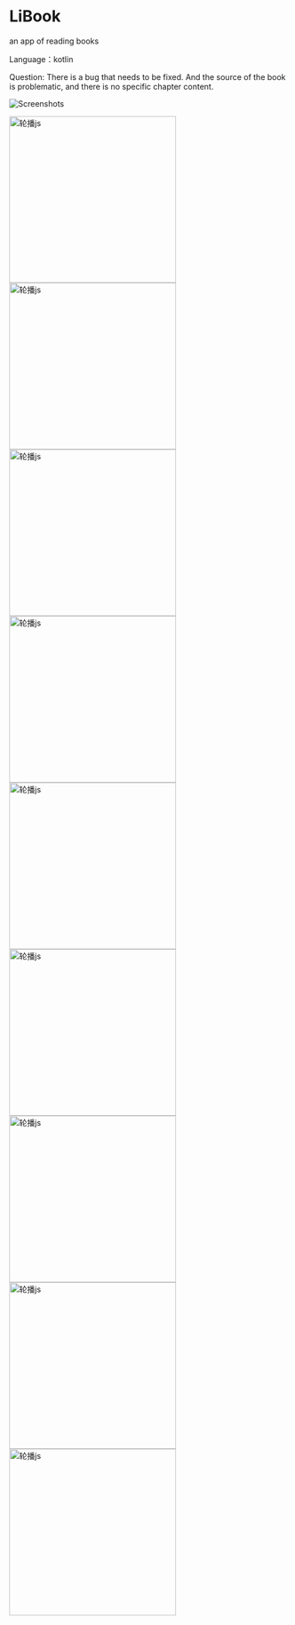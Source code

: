 # LiBook
an app of reading books

Language：kotlin

Question: There is a bug that needs to be fixed.
And the source of the book is problematic, and there is no specific chapter content.

![Screenshots](https://github.com/shuguoli68/LiBook/blob/master/Screenshots/splash.jpg
)

<img src="https://github.com/shuguoli68/LiBook/blob/master/Screenshots/%E4%B9%A6%E6%9E%B6.png" width="300" alt="轮播js"/>

<img src="https://github.com/shuguoli68/LiBook/blob/master/Screenshots/%E4%B9%A6%E7%B1%8D%E5%88%97%E8%A1%A8.png" width="300" alt="轮播js"/>

<img src="https://github.com/shuguoli68/LiBook/blob/master/Screenshots/%E5%88%86%E7%B1%BB.png" width="300" alt="轮播js"/>

<img src="https://github.com/shuguoli68/LiBook/blob/master/Screenshots/%E6%8E%92%E8%A1%8C.png" width="300" alt="轮播js"/>

<img src="https://github.com/shuguoli68/LiBook/blob/master/Screenshots/%E4%B9%A6%E7%B1%8D%E5%88%97%E8%A1%A8.png" width="300" alt="轮播js"/>

<img src="https://https://github.com/shuguoli68/LiBook/blob/master/Screenshots/%E6%A6%9C%E5%8D%95%E5%88%97%E8%A1%A8.png" width="300" alt="轮播js"/>

<img src="https://github.com/shuguoli68/LiBook/blob/master/Screenshots/%E7%9B%AE%E5%BD%95.png" width="300" alt="轮播js"/>

<img src="https://github.com/shuguoli68/LiBook/blob/master/Screenshots/%E8%AF%A6%E6%83%85.png" width="300" alt="轮播js"/>

<img src="https://github.com/shuguoli68/LiBook/blob/master/Screenshots/%E9%98%85%E8%AF%BB%E9%A1%B5.png" width="300" alt="轮播js"/>
